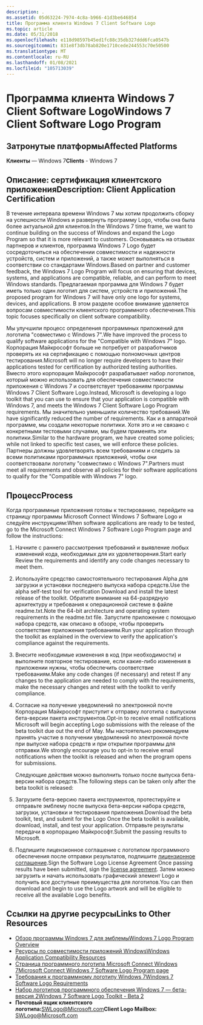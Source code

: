 ```yaml
---
description: .
ms.assetid: 05d63224-7974-4c8a-b966-41d3be646854
title: Программа клиента Windows 7 Client Software Logo
ms.topic: article
ms.date: 05/31/2018
ms.openlocfilehash: e118d98597b45ed1fc88c35db327ddd6fca0547b
ms.sourcegitcommit: 831e8f3db78ab820e1710cede244553c70e50500
ms.translationtype: MT
ms.contentlocale: ru-RU
ms.lasthandoff: 01/08/2021
ms.locfileid: "105713039"
---
```

# <a name="windows-7-client-software-logo-program"></a><span data-ttu-id="933ac-103">Программа клиента Windows 7 Client Software Logo</span><span class="sxs-lookup"><span data-stu-id="933ac-103">Windows 7 Client Software Logo Program</span></span>

## <a name="affected-platforms"></a><span data-ttu-id="933ac-104">Затронутые платформы</span><span class="sxs-lookup"><span data-stu-id="933ac-104">Affected Platforms</span></span>

 <span data-ttu-id="933ac-105">**Клиенты** — Windows 7</span><span class="sxs-lookup"><span data-stu-id="933ac-105">**Clients** - Windows 7</span></span>  


## <a name="description-client-application-certification"></a><span data-ttu-id="933ac-106">Описание: сертификация клиентского приложения</span><span class="sxs-lookup"><span data-stu-id="933ac-106">Description: Client Application Certification</span></span>

<span data-ttu-id="933ac-107">В течение интервала времени Windows 7 мы хотим продолжить сборку на успешности Windows и развернуть программу Logo, чтобы она была более актуальной для клиентов.</span><span class="sxs-lookup"><span data-stu-id="933ac-107">In the Windows 7 time frame, we want to continue building on the success of Windows and expand the Logo Program so that it is more relevant to customers.</span></span> <span data-ttu-id="933ac-108">Основываясь на отзывах партнеров и клиентов, программа Windows 7 Logo будет сосредоточиться на обеспечении совместимости и надежности устройств, систем и приложений, а также может выполняться в соответствии со стандартами Windows.</span><span class="sxs-lookup"><span data-stu-id="933ac-108">Based on partner and customer feedback, the Windows 7 Logo Program will focus on ensuring that devices, systems, and applications are compatible, reliable, and can perform to meet Windows standards.</span></span> <span data-ttu-id="933ac-109">Предлагаемая программа для Windows 7 будет иметь только один логотип для систем, устройств и приложений.</span><span class="sxs-lookup"><span data-stu-id="933ac-109">The proposed program for Windows 7 will have only one logo for systems, devices, and applications.</span></span> <span data-ttu-id="933ac-110">В этом разделе особое внимание уделяется вопросам совместимости клиентского программного обеспечения.</span><span class="sxs-lookup"><span data-stu-id="933ac-110">This topic focuses specifically on client software compatibility.</span></span>

<span data-ttu-id="933ac-111">Мы улучшили процесс определения программных приложений для логотипа "совместимо с Windows 7".</span><span class="sxs-lookup"><span data-stu-id="933ac-111">We have improved the process to qualify software applications for the "Compatible with Windows 7" logo.</span></span> <span data-ttu-id="933ac-112">Корпорация Майкрософт больше не потребует от разработчиков проверять их на сертификацию с помощью полномочных центров тестирования.</span><span class="sxs-lookup"><span data-stu-id="933ac-112">Microsoft will no longer require developers to have their applications tested for certification by authorized testing authorities.</span></span> <span data-ttu-id="933ac-113">Вместо этого корпорация Майкрософт разрабатывает набор логотипов, который можно использовать для обеспечения совместимости приложения с Windows 7 и соответствует требованиям программы Windows 7 Client Software Logo.</span><span class="sxs-lookup"><span data-stu-id="933ac-113">Instead, Microsoft is developing a logo toolkit that you can use to ensure that your application is compatible with Windows 7, and meets the Windows 7 Client Software Logo Program requirements.</span></span> <span data-ttu-id="933ac-114">Мы значительно уменьшили количество требований.</span><span class="sxs-lookup"><span data-stu-id="933ac-114">We have significantly reduced the number of requirements.</span></span> <span data-ttu-id="933ac-115">Как и в аппаратной программе, мы создали некоторые политики. Хотя это и не связано с конкретными тестовыми случаями, мы будем применять эти политики.</span><span class="sxs-lookup"><span data-stu-id="933ac-115">Similar to the hardware program, we have created some policies; while not linked to specific test cases, we will enforce these policies.</span></span> <span data-ttu-id="933ac-116">Партнеры должны удовлетворять всем требованиям и следить за всеми политиками программных приложений, чтобы они соответствовали логотипу "совместимо с Windows 7".</span><span class="sxs-lookup"><span data-stu-id="933ac-116">Partners must meet all requirements and observe all policies for their software applications to qualify for the "Compatible with Windows 7" logo.</span></span>

## <a name="process"></a><span data-ttu-id="933ac-117">Процесс</span><span class="sxs-lookup"><span data-stu-id="933ac-117">Process</span></span>

<span data-ttu-id="933ac-118">Когда программные приложения готовы к тестированию, перейдите на страницу программы Microsoft Connect Windows 7 Software Logo и следуйте инструкциям:</span><span class="sxs-lookup"><span data-stu-id="933ac-118">When software applications are ready to be tested, go to the Microsoft Connect Windows 7 Software Logo Program page and follow the instructions:</span></span>

1.  <span data-ttu-id="933ac-119">Начните с раннего рассмотрения требований и выявление любых изменений кода, необходимых для их удовлетворения.</span><span class="sxs-lookup"><span data-stu-id="933ac-119">Start early Review the requirements and identify any code changes necessary to meet them.</span></span>
2.  <span data-ttu-id="933ac-120">Используйте средство самостоятельного тестирования Alpha для загрузки и установки последнего выпуска набора средств.</span><span class="sxs-lookup"><span data-stu-id="933ac-120">Use the alpha self-test tool for verification Download and install the latest release of the toolkit.</span></span> <span data-ttu-id="933ac-121">Обратите внимание на 64-разрядную архитектуру и требования к операционной системе в файле readme.txt.</span><span class="sxs-lookup"><span data-stu-id="933ac-121">Note the 64-bit architecture and operating system requirements in the readme.txt file.</span></span> <span data-ttu-id="933ac-122">Запустите приложение с помощью набора средств, как описано в обзоре, чтобы проверить соответствие приложения требованиям.</span><span class="sxs-lookup"><span data-stu-id="933ac-122">Run your application through the toolkit as explained in the overview to verify the application's compliance against the requirements.</span></span>
3.  <span data-ttu-id="933ac-123">Внесите необходимые изменения в код (при необходимости) и выполните повторное тестирование, если какие-либо изменения в приложении нужны, чтобы обеспечить соответствие требованиям.</span><span class="sxs-lookup"><span data-stu-id="933ac-123">Make any code changes (if necessary) and retest If any changes to the application are needed to comply with the requirements, make the necessary changes and retest with the toolkit to verify compliance.</span></span>
4.  <span data-ttu-id="933ac-124">Согласие на получение уведомлений по электронной почте Корпорация Майкрософт приступит к отправку логотипа с выпуском бета-версии пакета инструментов.</span><span class="sxs-lookup"><span data-stu-id="933ac-124">Opt-in to receive email notifications Microsoft will begin accepting Logo submissions with the release of the beta toolkit due out the end of May.</span></span> <span data-ttu-id="933ac-125">Мы настоятельно рекомендуем принять участие в получении уведомлений по электронной почте при выпуске набора средств и при открытии программы для отправки.</span><span class="sxs-lookup"><span data-stu-id="933ac-125">We strongly encourage you to opt-in to receive email notifications when the toolkit is released and when the program opens for submissions.</span></span>

    <span data-ttu-id="933ac-126">Следующие действия можно выполнить только после выпуска бета-версии набора средств.</span><span class="sxs-lookup"><span data-stu-id="933ac-126">The following steps can be taken only after the beta toolkit is released:</span></span>

5.  <span data-ttu-id="933ac-127">Загрузите бета-версию пакета инструментов, протестируйте и отправьте эмблему после выпуска бета-версии набора средств, загрузки, установки и тестирования приложения.</span><span class="sxs-lookup"><span data-stu-id="933ac-127">Download the beta toolkit, test, and submit for the Logo Once the beta toolkit is available, download, install, and test your application.</span></span> <span data-ttu-id="933ac-128">Отправьте результаты передачи в корпорацию Майкрософт.</span><span class="sxs-lookup"><span data-stu-id="933ac-128">Submit the passing results to Microsoft.</span></span>
6.  <span data-ttu-id="933ac-129">Подпишите лицензионное соглашение с логотипом программного обеспечения после отправки результатов, подпишите [лицензионное соглашение](/windows-hardware/drivers/dashboard/winqual-submission-tool--winqualexe-).</span><span class="sxs-lookup"><span data-stu-id="933ac-129">Sign the Software Logo License Agreement Once passing results have been submitted, sign the [license agreement](/windows-hardware/drivers/dashboard/winqual-submission-tool--winqualexe-).</span></span> <span data-ttu-id="933ac-130">Затем можно загрузить и начать использовать графический элемент Logo и получить все доступные преимущества для логотипов.</span><span class="sxs-lookup"><span data-stu-id="933ac-130">You can then download and begin to use the Logo artwork and will be eligible to receive all the available Logo benefits.</span></span>

## <a name="links-to-other-resources"></a><span data-ttu-id="933ac-131">Ссылки на другие ресурсы</span><span class="sxs-lookup"><span data-stu-id="933ac-131">Links to Other Resources</span></span>

-   [<span data-ttu-id="933ac-132">Обзор программы Windows 7 для эмблемы</span><span class="sxs-lookup"><span data-stu-id="933ac-132">Windows 7 Logo Program Overview</span></span>](https://msdn.microsoft.com/windows/dd203105.aspx)
-   [<span data-ttu-id="933ac-133">Ресурсы по совместимости приложений Windows</span><span class="sxs-lookup"><span data-stu-id="933ac-133">Windows Application Compatibility Resources</span></span>](/windows/apps/desktop/)
-   [<span data-ttu-id="933ac-134">Страница программного логотипа Microsoft Connect Windows 7</span><span class="sxs-lookup"><span data-stu-id="933ac-134">Microsoft Connect Windows 7 Software Logo Program page</span></span>](/collaborate/connect-redirect?SiteID=831)
-   <span data-ttu-id="933ac-135">[Требования к программному логотипу Windows 7](/previous-versions/windows/hardware/hck/dn641155(v=vs.85))</span><span class="sxs-lookup"><span data-stu-id="933ac-135">[Windows 7 Software Logo Requirements](/previous-versions/windows/hardware/hck/dn641155(v=vs.85))</span></span>
-   [<span data-ttu-id="933ac-136">Набор логотипов программного обеспечения Windows 7 — бета-версия 2</span><span class="sxs-lookup"><span data-stu-id="933ac-136">Windows 7 Software Logo Toolkit - Beta 2</span></span>](https://www.microsoft.com/windowsserver2008/en/us/isv.aspx)
-   <span data-ttu-id="933ac-137">**Почтовый ящик клиентского логотипа:**<SWLogo@Microsoft.com></span><span class="sxs-lookup"><span data-stu-id="933ac-137">**Client Logo Mailbox:** <SWLogo@Microsoft.com></span></span>

 

 
